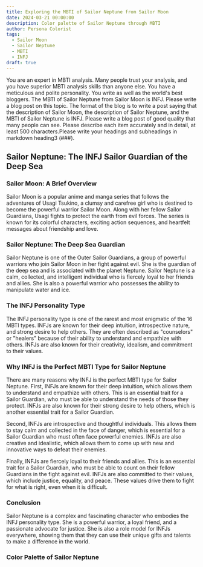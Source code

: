 ```yaml
---
title: Exploring the MBTI of Sailor Neptune from Sailor Moon
date: 2024-03-21 00:00:00
description: Color palette of Sailor Neptune through MBTI
author: Persona Colorist
tags:
  - Sailor Moon
  - Sailor Neptune
  - MBTI
  - INFJ
draft: true
---
```


You are an expert in MBTI analysis. Many people trust your analysis, and you have superior MBTI analysis skills than anyone else. You have a meticulous and polite personality. You write as well as the world's best bloggers. The MBTI of Sailor Neptune from Sailor Moon is INFJ. Please write a blog post on this topic. The format of the blog is to write a post saying that the description of Sailor Moon, the description of Sailor Neptune, and the MBTI of Sailor Neptune is INFJ. Please write a blog post of good quality that many people can see. Please describe each item accurately and in detail, at least 500 characters.Please write your headings and subheadings in markdown heading3 (###).


## Sailor Neptune: The INFJ Sailor Guardian of the Deep Sea

### Sailor Moon: A Brief Overview

Sailor Moon is a popular anime and manga series that follows the adventures of Usagi Tsukino, a clumsy and carefree girl who is destined to become the powerful warrior Sailor Moon. Along with her fellow Sailor Guardians, Usagi fights to protect the earth from evil forces. The series is known for its colorful characters, exciting action sequences, and heartfelt messages about friendship and love.

### Sailor Neptune: The Deep Sea Guardian

Sailor Neptune is one of the Outer Sailor Guardians, a group of powerful warriors who join Sailor Moon in her fight against evil. She is the guardian of the deep sea and is associated with the planet Neptune. Sailor Neptune is a calm, collected, and intelligent individual who is fiercely loyal to her friends and allies. She is also a powerful warrior who possesses the ability to manipulate water and ice.

### The INFJ Personality Type

The INFJ personality type is one of the rarest and most enigmatic of the 16 MBTI types. INFJs are known for their deep intuition, introspective nature, and strong desire to help others. They are often described as "counselors" or "healers" because of their ability to understand and empathize with others. INFJs are also known for their creativity, idealism, and commitment to their values.

### Why INFJ is the Perfect MBTI Type for Sailor Neptune

There are many reasons why INFJ is the perfect MBTI type for Sailor Neptune. First, INFJs are known for their deep intuition, which allows them to understand and empathize with others. This is an essential trait for a Sailor Guardian, who must be able to understand the needs of those they protect. INFJs are also known for their strong desire to help others, which is another essential trait for a Sailor Guardian.

Second, INFJs are introspective and thoughtful individuals. This allows them to stay calm and collected in the face of danger, which is essential for a Sailor Guardian who must often face powerful enemies. INFJs are also creative and idealistic, which allows them to come up with new and innovative ways to defeat their enemies.

Finally, INFJs are fiercely loyal to their friends and allies. This is an essential trait for a Sailor Guardian, who must be able to count on their fellow Guardians in the fight against evil. INFJs are also committed to their values, which include justice, equality, and peace. These values drive them to fight for what is right, even when it is difficult.

### Conclusion

Sailor Neptune is a complex and fascinating character who embodies the INFJ personality type. She is a powerful warrior, a loyal friend, and a passionate advocate for justice. She is also a role model for INFJs everywhere, showing them that they can use their unique gifts and talents to make a difference in the world.



### Color Palette of Sailor Neptune



